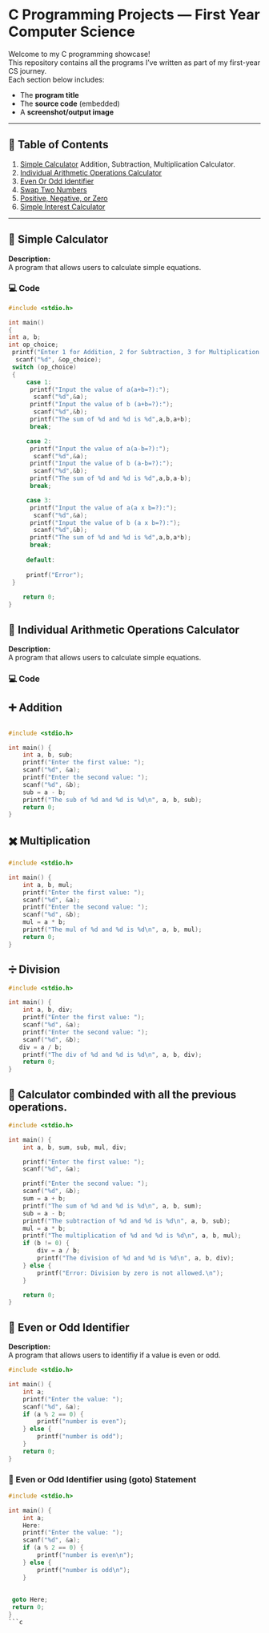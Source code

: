 # C Programming Projects — First Year Computer Science

Welcome to my C programming showcase!  
This repository contains all the programs I’ve written as part of my first-year CS journey.  
Each section below includes:
- The **program title**
- The **source code** (embedded)
- A **screenshot/output image**

---

## 📂 Table of Contents

1. [Simple Calculator](#Simple-Calculator) Addition, Subtraction, Multiplication Calculator.
1. [Individual Arithmetic Operations Calculator ](#Individual_Arithmetic_Operations_Calculator)
2. [Even Or Odd Identifier](#Even_Or_Odd_Identifier)
3. [Swap Two Numbers](#swap-two-numbers)
4. [Positive, Negative, or Zero](#positive-negative-or-zero)
5. [Simple Interest Calculator](#simple-interest-calculator)

---

## 🧮 Simple Calculator

**Description:**  
A program that allows users to calculate simple equations.

### 💻 Code
```c
#include <stdio.h>

int main() 
{
int a, b;
int op_choice;
 printf("Enter 1 for Addition, 2 for Subtraction, 3 for Multiplication:");
  scanf("%d", &op_choice);
 switch (op_choice)
 {
     case 1:
      printf("Input the value of a(a+b=?):");
       scanf("%d",&a);
      printf("Input the value of b (a+b=?):");
       scanf("%d",&b);
      printf("The sum of %d and %d is %d",a,b,a+b);
      break;

     case 2:
      printf("Input the value of a(a-b=?):");
       scanf("%d",&a);
      printf("Input the value of b (a-b=?):");
       scanf("%d",&b);
      printf("The sum of %d and %d is %d",a,b,a-b);
      break;

     case 3:
      printf("Input the value of a(a x b=?):");
       scanf("%d",&a);
      printf("Input the value of b (a x b=?):");
       scanf("%d",&b);
      printf("The sum of %d and %d is %d",a,b,a*b);
      break;
      
     default:
     
     printf("Error");
 }
 
    return 0;
}

```

## 🧮 Individual Arithmetic Operations Calculator

**Description:**  
A program that allows users to calculate simple equations.

### 💻 Code

## ➕ Addition
```c

#include <stdio.h>

int main() {
    int a, b, sub; 
    printf("Enter the first value: "); 
    scanf("%d", &a); 
    printf("Enter the second value: "); 
    scanf("%d", &b); 
    sub = a - b;
    printf("The sub of %d and %d is %d\n", a, b, sub); 
    return 0;
}
```
## ✖️ Multiplication
```c
#include <stdio.h>

int main() {
    int a, b, mul; 
    printf("Enter the first value: "); 
    scanf("%d", &a); 
    printf("Enter the second value: "); 
    scanf("%d", &b); 
    mul = a * b;
    printf("The mul of %d and %d is %d\n", a, b, mul); 
    return 0;
}
```
## ➗ Division
```c
#include <stdio.h>

int main() {
    int a, b, div; 
    printf("Enter the first value: "); 
    scanf("%d", &a); 
    printf("Enter the second value: "); 
    scanf("%d", &b); 
   div = a / b;
    printf("The div of %d and %d is %d\n", a, b, div); 
    return 0;
}
```
## 🔁 Calculator combinded with all the previous operations.
```c
#include <stdio.h>

int main() {
    int a, b, sum, sub, mul, div;

    printf("Enter the first value: ");
    scanf("%d", &a);

    printf("Enter the second value: ");
    scanf("%d", &b);
    sum = a + b;
    printf("The sum of %d and %d is %d\n", a, b, sum);
    sub = a - b;
    printf("The subtraction of %d and %d is %d\n", a, b, sub);
    mul = a * b;
    printf("The multiplication of %d and %d is %d\n", a, b, mul);
    if (b != 0) {
        div = a / b;
        printf("The division of %d and %d is %d\n", a, b, div);
    } else {
        printf("Error: Division by zero is not allowed.\n");
    }

    return 0;
}
```
## 🧮 Even or Odd Identifier
**Description:**  
A program that allows users to identifiy if a value is even or odd.

```c
#include <stdio.h>

int main() {
    int a;
    printf("Enter the value: ");
    scanf("%d", &a);
    if (a % 2 == 0) { 
        printf("number is even"); 
    } else {
        printf("number is odd");
    }
    return 0;
}


```
### 🧮 Even or Odd Identifier using (goto) Statement
```C
#include <stdio.h>

int main() {
    int a;
    Here:
    printf("Enter the value: ");
    scanf("%d", &a);
    if (a % 2 == 0) { 
        printf("number is even\n");
    } else {
        printf("number is odd\n");
    }
    
    
 goto Here;
 return 0;
} 
```c
